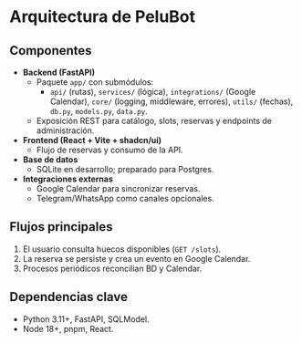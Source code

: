 # Arquitectura de PeluBot

## Componentes
- **Backend (FastAPI)**
  - Paquete `app/` con submódulos:
    - `api/` (rutas), `services/` (lógica), `integrations/` (Google Calendar), `core/` (logging, middleware, errores), `utils/` (fechas), `db.py`, `models.py`, `data.py`.
  - Exposición REST para catálogo, slots, reservas y endpoints de administración.
- **Frontend (React + Vite + shadcn/ui)**
  - Flujo de reservas y consumo de la API.
- **Base de datos**
  - SQLite en desarrollo; preparado para Postgres.
- **Integraciones externas**
  - Google Calendar para sincronizar reservas.
  - Telegram/WhatsApp como canales opcionales.

## Flujos principales
1. El usuario consulta huecos disponibles (`GET /slots`).
2. La reserva se persiste y crea un evento en Google Calendar.
3. Procesos periódicos reconcilian BD y Calendar.

## Dependencias clave
- Python 3.11+, FastAPI, SQLModel.
- Node 18+, pnpm, React.
